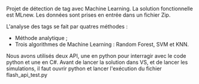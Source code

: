 Projet de détection de tag avec Machine Learning. 
La solution fonctionnelle est MLnew.
Les données sont prises en entrée dans un fichier Zip.

L'analyse des tags se fait par quatres méthodes :
 * Méthode analytique ;
 * Trois algorithmes de Machine Learning : Random Forest, SVM et KNN.

Nous avons utilisés deux API, une en python pour interragir avec le code python et une en C#.
Avant de lancer la solution dans VS, et de lancer les simulations, il faut ouvrir python et lancer l'exécution du fichier flash_api_test.py

